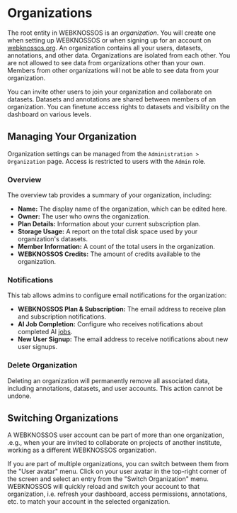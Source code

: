 # Organizations

The root entity in WEBKNOSSOS is an *organization*.
You will create one when setting up WEBKNOSSOS or when signing up for an account on [webknossos.org](https://webknossos.org).
An organization contains all your users, datasets, annotations, and other data.
Organizations are isolated from each other.
You are not allowed to see data from organizations other than your own. 
Members from other organizations will not be able to see data from your organization.

You can invite other users to join your organization and collaborate on datasets. Datasets and annotations are shared between members of an organization. You can finetune access rights to datasets and visibility on the dashboard on various levels.

## Managing Your Organization

Organization settings can be managed from the `Administration > Organization` page. Access is restricted to users with the `Admin` role.

### Overview

The overview tab provides a summary of your organization, including:

- **Name:** The display name of the organization, which can be edited here.
- **Owner:** The user who owns the organization.
- **Plan Details:** Information about your current subscription plan.
- **Storage Usage:** A report on the total disk space used by your organization's datasets.
- **Member Information:** A count of the total users in the organization.
- **WEBKNOSSOS Credits:** The amount of credits available to the organization.

### Notifications

This tab allows admins to configure email notifications for the organization:

- **WEBKNOSSOS Plan & Subscription:** The email address to receive plan and subscription notifications.
- **AI Job Completion:** Configure who receives notifications about completed AI [jobs](../automation/jobs.md).
- **New User Signup:** The email address to receive notifications about new user signups.

### Delete Organization

Deleting an organization will permanently remove all associated data, including annotations, datasets, and user accounts. This action cannot be undone.

## Switching Organizations
A WEBKNOSSOS user account can be part of more than one organization, .e.g., when your are invited to collaborate on projects of another institute, working as a different WEBKNOSSOS organization.

If you are part of multiple organizations, you can switch between them from the "User avatar" menu. 
Click on your user avatar in the top-right corner of the screen and select an entry from the "Switch Organization" menu.
WEBKNOSSOS will quickly reload and switch your account to that organization, i.e. refresh your dashboard, access permissions, annotations, etc. to match your account in the selected organization.
